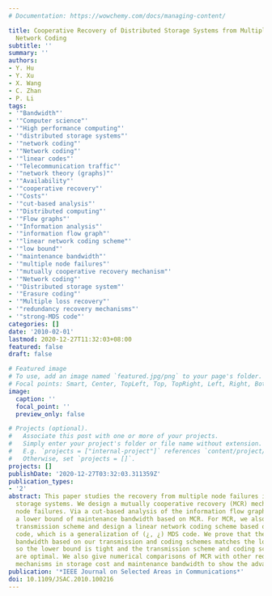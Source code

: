 ```yaml
---
# Documentation: https://wowchemy.com/docs/managing-content/

title: Cooperative Recovery of Distributed Storage Systems from Multiple Losses with
  Network Coding
subtitle: ''
summary: ''
authors:
- Y. Hu
- Y. Xu
- X. Wang
- C. Zhan
- P. Li
tags:
- '"Bandwidth"'
- '"Computer science"'
- '"High performance computing"'
- '"distributed storage systems"'
- '"network coding"'
- '"Network coding"'
- '"linear codes"'
- '"Telecommunication traffic"'
- '"network theory (graphs)"'
- '"Availability"'
- '"cooperative recovery"'
- '"Costs"'
- '"cut-based analysis"'
- '"Distributed computing"'
- '"Flow graphs"'
- '"Information analysis"'
- '"information flow graph"'
- '"linear network coding scheme"'
- '"low bound"'
- '"maintenance bandwidth"'
- '"multiple node failures"'
- '"mutually cooperative recovery mechanism"'
- '"Network coding"'
- '"Distributed storage system"'
- '"Erasure coding"'
- '"Multiple loss recovery"'
- '"redundancy recovery mechanisms"'
- '"strong-MDS code"'
categories: []
date: '2010-02-01'
lastmod: 2020-12-27T11:32:03+08:00
featured: false
draft: false

# Featured image
# To use, add an image named `featured.jpg/png` to your page's folder.
# Focal points: Smart, Center, TopLeft, Top, TopRight, Left, Right, BottomLeft, Bottom, BottomRight.
image:
  caption: ''
  focal_point: ''
  preview_only: false

# Projects (optional).
#   Associate this post with one or more of your projects.
#   Simply enter your project's folder or file name without extension.
#   E.g. `projects = ["internal-project"]` references `content/project/deep-learning/index.md`.
#   Otherwise, set `projects = []`.
projects: []
publishDate: '2020-12-27T03:32:03.311359Z'
publication_types:
- '2'
abstract: This paper studies the recovery from multiple node failures in distributed
  storage systems. We design a mutually cooperative recovery (MCR) mechanism for multiple
  node failures. Via a cut-based analysis of the information flow graph, we obtain
  a lower bound of maintenance bandwidth based on MCR. For MCR, we also propose a
  transmission scheme and design a linear network coding scheme based on (¿, ¿) strong-MDS
  code, which is a generalization of (¿, ¿) MDS code. We prove that the maintenance
  bandwidth based on our transmission and coding schemes matches the lower bound,
  so the lower bound is tight and the transmission scheme and coding scheme for MCR
  are optimal. We also give numerical comparisons of MCR with other redundancy recovery
  mechanisms in storage cost and maintenance bandwidth to show the advantage of MCR.
publication: '*IEEE Journal on Selected Areas in Communications*'
doi: 10.1109/JSAC.2010.100216
---
```

